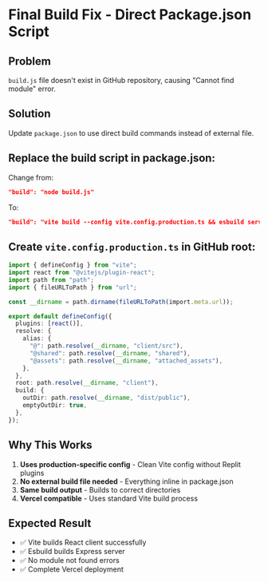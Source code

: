 # Final Build Fix - Direct Package.json Script

## Problem
`build.js` file doesn't exist in GitHub repository, causing "Cannot find module" error.

## Solution
Update `package.json` to use direct build commands instead of external file.

## Replace the build script in package.json:

Change from:
```json
"build": "node build.js"
```

To:
```json
"build": "vite build --config vite.config.production.ts && esbuild server/index.ts --platform=node --packages=external --bundle --format=esm --outdir=dist"
```

## Create `vite.config.production.ts` in GitHub root:
```typescript
import { defineConfig } from "vite";
import react from "@vitejs/plugin-react";
import path from "path";
import { fileURLToPath } from "url";

const __dirname = path.dirname(fileURLToPath(import.meta.url));

export default defineConfig({
  plugins: [react()],
  resolve: {
    alias: {
      "@": path.resolve(__dirname, "client/src"),
      "@shared": path.resolve(__dirname, "shared"),
      "@assets": path.resolve(__dirname, "attached_assets"),
    },
  },
  root: path.resolve(__dirname, "client"),
  build: {
    outDir: path.resolve(__dirname, "dist/public"),
    emptyOutDir: true,
  },
});
```

## Why This Works
1. **Uses production-specific config** - Clean Vite config without Replit plugins
2. **No external build file needed** - Everything inline in package.json
3. **Same build output** - Builds to correct directories
4. **Vercel compatible** - Uses standard Vite build process

## Expected Result
- ✅ Vite builds React client successfully
- ✅ Esbuild builds Express server
- ✅ No module not found errors
- ✅ Complete Vercel deployment